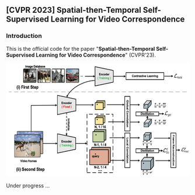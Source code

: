 ## [CVPR 2023] Spatial-then-Temporal Self-Supervised Learning for Video Correspondence



### Introduction

This is the official code for the paper "**Spatial-then-Temporal Self-Supervised Learning for Video Correspondence**" (CVPR'23).

<!-- ![](figure/framework.png) -->

<div  align="center">    
<img src="figure/framework.png"  height="310px"/> 
</div>


Under progress ...